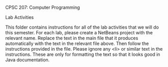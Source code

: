 CPSC 207: Computer Programming

Lab Activities

This folder contains instructions for all of the lab activities that we will do
this semester. For each lab, please create a NetBeans project with the relevant
name. Replace the text in the main file that it produces automatically with the
text in the relevant file above. Then follow the instructions provided in the 
file. Please ignore any &lt;li&gt; or similar text in the instructions. These 
are only for formatting the text so that it looks good in Java documentation.